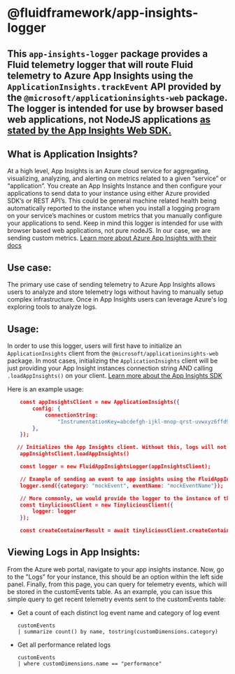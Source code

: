 # @fluidframework/app-insights-logger

## This `app-insights-logger` package provides a Fluid telemetry logger that will route Fluid telemetry to Azure App Insights using the `ApplicationInsights.trackEvent` API provided by the `@microsoft/applicationinsights-web` package. The logger is intended for use by browser based web applications, not NodeJS applications [as stated by the App Insights Web SDK.](https://learn.microsoft.com/en-us/azure/azure-monitor/app/app-insights-overview?tabs=net)

## What is Application Insights?

At a high level, App Insights is an Azure cloud service for aggregating, visualizing, analyzing, and alerting on metrics related to a given “service” or “application”.
You create an App Insights Instance and then configure your applications to send data to your instance using either Azure provided SDK’s or REST API’s.
This could be general machine related health being automatically reported to the instance when you install a logging program on your service’s machines or custom metrics that you manually configure your applications to send. Keep in mind this logger is intended for use with browser based web applications, not pure nodeJS.
In our case, we are sending custom metrics. [Learn more about Azure App Insights with their docs](https://learn.microsoft.com/en-us/azure/azure-monitor/app/app-insights-overview?tabs=net)

## Use case:

The primary use case of sending telemetry to Azure App Insights allows users to analyze and store telemetry logs without having to manually setup complex infrastructure.
Once in App Insights users can leverage Azure's log exploring tools to analyze logs.

## Usage:

In order to use this logger, users will first have to initialize an `ApplicationInsights` client from the `@microsoft/applicationinsights-web` package. In most cases, initializing the `ApplicationInsights` client will be just providing your App Insight instances connection string AND calling `.loadAppInsights()` on your client. [Learn more about the App Insights SDK](https://github.com/microsoft/ApplicationInsights-JS#before-getting-started)

Here is an example usage:

```json
	const appInsightsClient = new ApplicationInsights({
		config: {
			connectionString:
				"InstrumentationKey=abcdefgh-ijkl-mnop-qrst-uvwxyz6ffd9c;IngestionEndpoint=https://westus2-2.in.applicationinsights.azure.com/;LiveEndpoint=https://westus2.livediagnostics.monitor.azure.com/",
		},
	});

   // Initializes the App Insights client. Without this, logs will not be sent to Azure.
	appInsightsClient.loadAppInsights()

	const logger = new FluidAppInsightsLogger(appInsightsClient);

	// Example of sending an event to app insights using the FluidAppInsightsLogger directly
	logger.send({category: "mockEvent",	eventName: "mockEventName"});

	// More commonly, we would provide the logger to the instance of the Fluid Loader used by your application. This enables Fluid telemetry to be automatically sent to App Insights as your Fluid App is running.
	const tinyliciousClient = new TinyliciousClient({
		logger: logger
	});

	const createContainerResult = await tinyliciousClient.createContainer(containerSchema);

```

## Viewing Logs in App Insights:

From the Azure web portal, navigate to your app insights instance. Now, go to the "Logs" for your instance, this should be an option within the left side panel. Finally, from this page, you can query for telemetry events, which will be stored in the customEvents table. As an example, you can issue this simple query to get recent telemetry events sent to the customEvents table:

-   Get a count of each distinct log event name and category of log event

    ```
    customEvents
    | summarize count() by name, tostring(customDimensions.category)
    ```

-   Get all performance related logs

    ```
    customEvents
    | where customDimensions.name == "performance"
    ```
